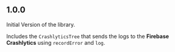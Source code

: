 ## 1.0.0

Initial Version of the library.

Includes the `CrashlyticsTree` that sends the logs to the **Firebase Crashlytics** using `recordError` and `log`.